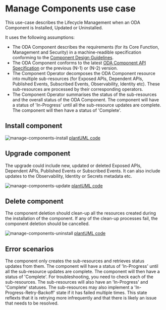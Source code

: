 # Manage Components use case

This use-case describes the Lifecycle Management when an ODA Component is Installed, Updated or Uninstalled.

It uses the following assumptions:

* The ODA Component describes the requirements (for its Core Function, Management and Security) in a machine-readible specification conforming to the [Component Design Guidelines](https://github.com/tmforum-oda/oda-ca-docs/blob/master/ODAComponentDesignGuidelines.md).
* The ODA Component conforms to the latest [ODA Component API Specification](https://github.com/tmforum-oda/oda-canvas/blob/master/charts/oda-crds/templates/oda-component-crd.yaml) or the previous (N-1) or (N-2) version.
* The Component Operator decomposes the ODA Component resource into multiple sub-resources (for Exposed APIs, Dependent APIs, Published Events, Subscribed Events, Observability, Identity etc). These sub-resources are processed by their corresponding operators.
* The Component Operator summarises the status of the sub-resources and the overall status of the ODA Component. The component will have a status of 'In-Progress' until all the sub-resource updates are complete. The component will then have a status of 'Complete'. 

## Install component

![manage-components-install](http://www.plantuml.com/plantuml/proxy?cache=no&src=https://raw.githubusercontent.com/tmforum-oda/oda-canvas/master/usecase-library/pumlFiles/manage-components-install.puml)
[plantUML code](pumlFiles/manage-components-install.puml)

## Upgrade component

The upgrade could include new, updated or deleted Exposed APIs, Dependent APIs, Published Events or Subscribed Events.
It can also include updates to the Observability, Identity or Secrets metadata etc.

![manage-components-update](http://www.plantuml.com/plantuml/proxy?cache=no&src=https://raw.githubusercontent.com/tmforum-oda/oda-canvas/master/usecase-library/pumlFiles/manage-components-update.puml)
[plantUML code](pumlFiles/manage-components-update.puml)

## Delete component

The component deletion should clean-up all the resources created during the installation of the component. If any of the clean-up processes fail, the component deletion should be cancelled.

![manage-components-uninstall](http://www.plantuml.com/plantuml/proxy?cache=no&src=https://raw.githubusercontent.com/tmforum-oda/oda-canvas/master/usecase-library/pumlFiles/manage-components-uninstall.puml)
[plantUML code](pumlFiles/manage-components-uninstall.puml)

## Error scenarios

The component only creates the sub-resources and retrieves status updates from them. The component will have a status of 'In-Progress' until all the sub-resource updates are complete. The component will then have a status of 'Complete'. 
For troubleshooting, you need to check each of the sub-resources. The sub-resources will also have an 'In-Progress' and 'Complete' statuses. The sub-resources may also implement a 'In-Progress-Retry-Backoff' state if it has failed multiple times. This state reflexts that it is retrying more infrequently and that there is likely an issue that needs to be resolved.

